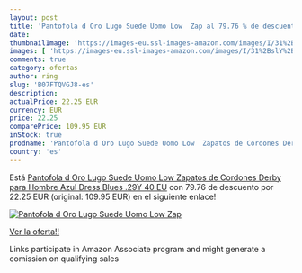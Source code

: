 ```yaml
---
layout: post
title: 'Pantofola d Oro Lugo Suede Uomo Low  Zap al 79.76 % de descuento'
date: 
thumbnailImage: 'https://images-eu.ssl-images-amazon.com/images/I/31%2BslY%2BpHXL._SL200_.jpg'
images: [ 'https://images-eu.ssl-images-amazon.com/images/I/31%2BslY%2BpHXL._SL200_.jpg' ]
comments: true
category: ofertas
author: ring
slug: 'B07FTQVGJ8-es'
description:
actualPrice: 22.25 EUR
currency: EUR
price: 22.25
comparePrice: 109.95 EUR
inStock: true
prodname: 'Pantofola d Oro Lugo Suede Uomo Low  Zapatos de Cordones Derby para Hombre  Azul  Dress Blues .29Y   40 EU'
country: 'es'
---
```


Está [Pantofola d Oro Lugo Suede Uomo Low  Zapatos de Cordones Derby para Hombre  Azul  Dress Blues .29Y   40 EU](https://www.amazon.es/dp/B07FTQVGJ8/?tag=tolees-21) con 79.76 de descuento por 22.25 EUR (original: 109.95 EUR) en el siguiente enlace!

[![Pantofola d Oro Lugo Suede Uomo Low  Zap](https://images-eu.ssl-images-amazon.com/images/I/31%2BslY%2BpHXL._SL200_.jpg)](https://www.amazon.es/dp/B07FTQVGJ8/?tag=tolees-21)

[Ver la oferta!!](https://www.amazon.es/dp/B07FTQVGJ8/?tag=tolees-21)

Links participate in Amazon Associate program and might generate a comission on qualifying sales


